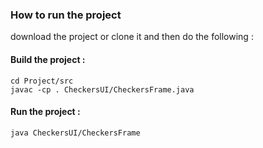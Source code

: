### How to run the project

download the project or clone it and then do the following : 

#### Build the project : 
```
cd Project/src
javac -cp . CheckersUI/CheckersFrame.java
```

#### Run the project : 
```
java CheckersUI/CheckersFrame
```
